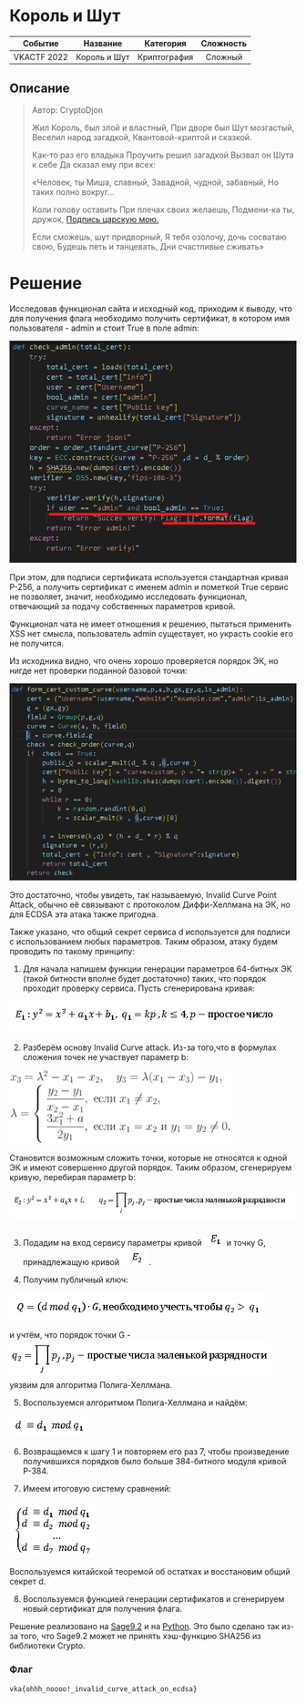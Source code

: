 # Король и Шут

|   Cобытие   | Название | Категория | Сложность |
| :---------: | :------: | :-------: | :-------: |
| VKACTF 2022 |  Король и Шут  |  Криптография  |  Сложный  |

## Описание

>Автор: CryptoDjon
>
>Жил Король, был злой и властный,
>При дворе был Шут мозгастый,
>Веселил народ загадкой, 
>Квантовой-криптой и сказкой.
>
>
>
>Как-то раз его владыка 
>Проучить решил загадкой
>Вызвал он Шута к себе
>Да сказал ему при всех:
>
>
>
>«Человек, ты Миша, славный,
>Завадной, чудной, забавный,
>Но таких полно вокруг...
>
>
>
>Коли голову оставить
>При плечах своих желаешь,
>Подмени-ка ты, дружок,
>[Подпись царскую мою.](http://176.118.164.39:31337/)
>
>
>
>Если сможешь, шут придворный,
>Я тебя озолочу, дочь сосватаю свою,
>Будешь петь и танцевать,
>Дни счастливые сживать»

# Решение

Исследовав функционал сайта и исходный код, приходим к выводу, что для получения флага необходимо получить сертификат, в котором имя пользователя - admin и стоит True в поле admin:

![](img/code.PNG)

При этом, для подписи сертификата используется стандартная кривая P-256, а получить сертификат с именем admin и пометкой True сервис не позволяет, значит, необходимо исследовать функционал, отвечающий за подачу собственных параметров кривой.

Функционал чата не имеет отношения к решению, пытаться применить XSS нет смысла, пользователь admin существует, но украсть cookie его не получится.

Из исходника видно, что очень хорошо проверяется порядок ЭК, но нигде нет проверки поданной базовой точки: 

![](img/code_custom_curve.PNG)

Это достаточно, чтобы увидеть, так называемую, Invalid Curve Point Attack, обычно её связывают с протоколом Диффи-Хеллмана на ЭК, но для ECDSA эта атака также пригодна.

Также указано, что общий секрет сервиса d используется для подписи с использованием любых параметров. Таким образом, атаку будем проводить по такому принципу:

1. Для начала напишем функции генерации параметров 64-битных ЭК (такой битности вполне будет достаточно) таких, что порядок проходит проверку сервиса. Пусть сгенерирована кривая:

![](img/EC_1.PNG)

2. Разберём основу Invalid Curve attack. Из-за того,что в формулах сложения точек не участвует параметр b:

![](img/FS.png)

Становится возможным сложить точки, которые не относятся к одной ЭК и имеют совершенно другой порядок.
Таким образом, сгенерируем кривую, перебирая параметр b:

![](img/E2.PNG)

3. Подадим на вход сервису параметры кривой ![](img/E1.PNG) и точку G, принадлежащую кривой ![](img/E_2.PNG).

4. Получим публичный ключ:

![](img/public.PNG)

и учтём, что порядок точки G - ![](img/q_2.PNG)
уязвим для алгоритма Полига-Хеллмана.

5. Воспользуемся алгоритмом Полига-Хеллмана и найдём:


![](img/d__d1.PNG)

6. Возвращаемся к шагу 1 и повторяем его раз 7, чтобы произведение получившихся порядков было больше 384-битного модуля кривой P-384.

7. Имеем итоговую систему сравнений:

![](img/system_sravn.PNG)

Воспользуемся китайской теоремой об остатках и восстановим общий секрет d.

8. Воспользуемся функцией генерации сертификатов и сгенерируем новый сертификат для получения флага.

Решение реализовано на [Sage9.2](exploit/sploit.sage) и на [Python](exploit/sploit_end_block.py). Это было сделано так из-за того, что Sage9.2 может не принять хэш-функцию SHA256 из библиотеки Crypto.

### Флаг

```
vka{ohhh_noooo!_invalid_curve_attack_on_ecdsa}
```
